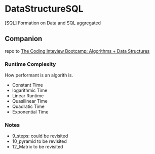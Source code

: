 # DataStructureSQL

[SQL] Formation on Data and SQL aggregated

## Companion

repo to [The Coding Inteview Bootcamp: Algorithms + Data Structures](https://www.udemy.com/course/coding-interview-bootcamp-algorithms-and-data-structure/)

### Runtime Complexity

How performant is an algorith is.

- Constant Time
- logarithmic Time
- Linear Runtime
- Quasilinear Time
- Quadratic Time
- Exponential Time

### Notes

- 9_steps: could be revisited
- 10_pyramid to be revisited
- 12_Matrix to be revisited
